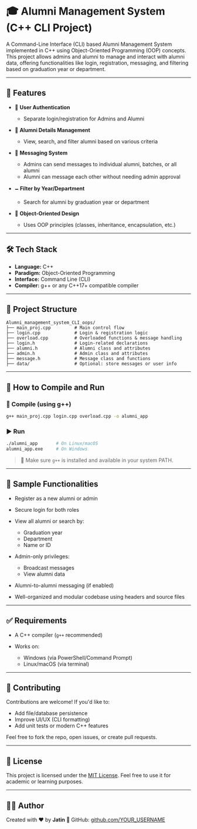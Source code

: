 # 🎓 Alumni Management System (C++ CLI Project)

A Command-Line Interface (CLI) based Alumni Management System implemented in C++ using Object-Oriented Programming (OOP) concepts. This project allows admins and alumni to manage and interact with alumni data, offering functionalities like login, registration, messaging, and filtering based on graduation year or department.

---

## 🚀 Features

* 🔐 **User Authentication**

  * Separate login/registration for Admins and Alumni
* 📄 **Alumni Details Management**

  * View, search, and filter alumni based on various criteria
* 💬 **Messaging System**

  * Admins can send messages to individual alumni, batches, or all alumni
  * Alumni can message each other without needing admin approval
* 🗕️ **Filter by Year/Department**

  * Search for alumni by graduation year or department
* 🧐 **Object-Oriented Design**

  * Uses OOP principles (classes, inheritance, encapsulation, etc.)

---

## 🛠️ Tech Stack

* **Language:** C++
* **Paradigm:** Object-Oriented Programming
* **Interface:** Command Line (CLI)
* **Compiler:** g++ or any C++17+ compatible compiler

---

## 📂 Project Structure

```
Alumni_management_system_CLI_oops/
├── main_proj.cpp         # Main control flow
├── login.cpp             # Login & registration logic
├── overload.cpp          # Overloaded functions & message handling
├── login.h               # Login-related declarations
├── alumni.h              # Alumni class and attributes
├── admin.h               # Admin class and attributes
├── message.h             # Message class and functions
├── data/                 # Optional: store messages or user info
```

---

## 🧪 How to Compile and Run

### 🔧 Compile (using g++)

```bash
g++ main_proj.cpp login.cpp overload.cpp -o alumni_app
```

### ▶️ Run

```bash
./alumni_app       # On Linux/macOS
alumni_app.exe     # On Windows
```

> 📌 Make sure `g++` is installed and available in your system PATH.

---

## 📝 Sample Functionalities

* Register as a new alumni or admin
* Secure login for both roles
* View all alumni or search by:

  * Graduation year
  * Department
  * Name or ID
* Admin-only privileges:

  * Broadcast messages
  * View alumni data
* Alumni-to-alumni messaging (if enabled)
* Well-organized and modular codebase using headers and source files

---

## ✅ Requirements

* A C++ compiler (`g++` recommended)
* Works on:

  * Windows (via PowerShell/Command Prompt)
  * Linux/macOS (via terminal)

---

## 🤝 Contributing

Contributions are welcome! If you'd like to:

* Add file/database persistence
* Improve UI/UX (CLI formatting)
* Add unit tests or modern C++ features

Feel free to fork the repo, open issues, or create pull requests.

---

## 📃 License

This project is licensed under the [MIT License](LICENSE).
Feel free to use it for academic or learning purposes.

---

## 🙇‍♂️ Author

Created with ❤️ by **Jatin**
📢 GitHub: [github.com/YOUR\_USERNAME](https://github.com/blackpanther093)
